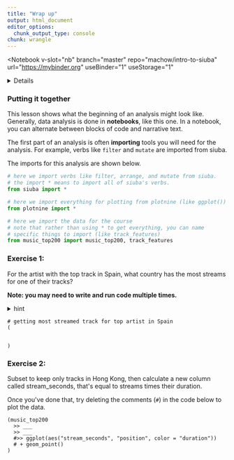 ```yaml
---
title: "Wrap up"
output: html_document
editor_options: 
  chunk_output_type: console
chunk: wrangle
---
```


<Notebook
  v-slot="nb"
  branch="master"
  repo="machow/intro-to-siuba"
  url="https://mybinder.org"
  useBinder="1"
  useStorage="1"
  >


<details v-fix-codemirror v-show="nb.debut">
<code-cell  :status="nb.status" :onExecute="nb.execute" :onReady="nb.updateSetupCode"  language="python">


    # TODO: explain how to run this, and that they only need the gist (loads tools)
    
    # wranglign ---------
    import pandas as pd
    from siuba import *
    
    # plotting ----------
    from plotnine import *
    
    theme_set(theme_classic(base_family = "Noto Sans CJK JP"))
    
    # data --------------
    from music_top200 import music_top200, track_features
    
    # student support ----------
    from siuba import pipe
    from IPython.display import HTML, display
    from siututor import Blank
    ___ = Blank()
    
    # DataFrame display --------
    pd.set_option("display.max_rows", 6)
    
    from IPython import get_ipython
    # special ipython function to get the html formatter
    html_formatter = get_ipython().display_formatter.formatters['text/html']
    
    # here, we avoid the default df._repr_html_ method, since it inlines css
    # (style tags make vue angry)
    html_formatter.for_type(
        pd.DataFrame,
        lambda df: df.to_html(max_rows = pd.get_option("display.max_rows"), show_dimensions = True)
    )
    
    # remove the <ggplot: (528...)> printout
    html_formatter.for_type(ggplot, lambda g: "")
    




</code-cell>
</details>


### Putting it together

This lesson shows what the beginning of an analysis might look like.
Generally, data analysis is done in **notebooks**, like this one. In a notebook, you can alternate between blocks of code and narrative text.

The first part of an analysis is often **importing** tools you will need for the analysis.
For example, verbs like `filter` and `mutate` are imported from siuba.

The imports for this analysis are shown below.

```python
# here we import verbs like filter, arrange, and mutate from siuba.
# the import * means to import all of siuba's verbs.
from siuba import *

# here we import everything for plotting from plotnine (like ggplot())
from plotnine import *

# here we import the data for the course
# note that rather than using * to get everything, you can name
# specific things to import (like track_features)
from music_top200 import music_top200, track_features
```

### Exercise 1:

For the artist with the top track in Spain, what country has the most streams for one of their tracks?

**Note: you may need to write and run code multiple times.**

<details><summary>hint</summary>

> First, find the artist in the top position in Spain. After, can you get only that artists tracks? Once you do that you should be close!
    
</details>

<code-cell  :status="nb.status" :onExecute="nb.execute"  ex="a" :exIndx="0" language="python">


    # getting most streamed track for top artist in Spain
    (
    
    
    )


<template v-slot:output>




    ()



</template>

</code-cell>


### Exercise 2:

Subset to keep only tracks in Hong Kong, then calculate a new column called stream_seconds, that's equal to streams times their duration.

Once you've done that, try deleting the comments (`#`) in the code below to plot the data.

<code-cell  :status="nb.status" :onExecute="nb.execute"  ex="a" :exIndx="0" language="python">


    (music_top200
      >> ___
      >> ___
      #>> ggplot(aes("stream_seconds", "position", color = "duration"))
      # + geom_point()
    )


<template v-slot:output>




⚠️: <b>Don't forget to replace all the blanks!</b>



</template>

</code-cell>



</Notebook>

